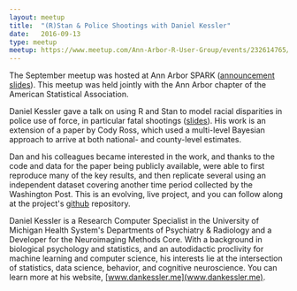 ```yaml
---
layout: meetup
title:  "(R)Stan & Police Shootings with Daniel Kessler"
date:   2016-09-13
type: meetup
meetup: https://www.meetup.com/Ann-Arbor-R-User-Group/events/232614765/
---
```


The September meetup was hosted at Ann Arbor SPARK ([announcement slides](https://cdn.rawgit.com/AnnArborRUserGroup/Presentations/master/2016-09/announcements/announcements.html)). This meetup was held jointly with the Ann Arbor chapter of the American Statistical Association. 

Daniel Kessler gave a talk on using R and Stan to model racial disparities in police use of force, in particular fatal shootings ([slides](https://cdn.rawgit.com/AnnArborRUserGroup/Presentations/master/2016-09/police-shootings/police-shootings.html)). His work is an extension of a paper by Cody Ross, which used a multi-level Bayesian approach to arrive at both national- and county-level estimates.

Dan and his colleagues became interested in the work, and thanks to the code and data for the paper being publicly available, were able to first reproduce many of the key results, and then replicate several using an independent dataset covering another time period collected by the Washington Post. This is an evolving, live project, and you can follow along at the project's [github](https://github.com/dankessler/Police_Shootings) repository.

Daniel Kessler is a Research Computer Specialist in the University of Michigan Health System's Departments of Psychiatry & Radiology and a Developer for the Neuroimaging Methods Core. With a background in biological psychology and statistics, and an autodidactic proclivity for machine learning and computer science, his interests lie at the intersection of statistics, data science, behavior, and cognitive neuroscience. You can learn more at his website, [www.dankessler.me](www.dankessler.me).
